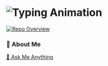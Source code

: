 <h1>
<img src="https://readme-typing-svg.demolab.com?font=sreda&weight=700&size=27&pause=1000&color=FF6B6B&width=435&lines=Hi%F0%9F%91%8B%2C+I'm+Ravi+Sharma;Welcome+to+my+GitHub+Profile!" alt="Typing Animation" />
</h1>

<a href="https://github.com/yourusername?tab=repositories" style="display: inline-block;">
    <img src="https://img.shields.io/badge/Repo_Overview-6A0DAD?style=for-the-badge&logo=github&logoColor=white" alt="Repo Overview" />
</a>

### 🚀 About Me

[💬 Ask Me Anything](https://github.com/aka.ravisharma/aka.ravisharma/issues)
